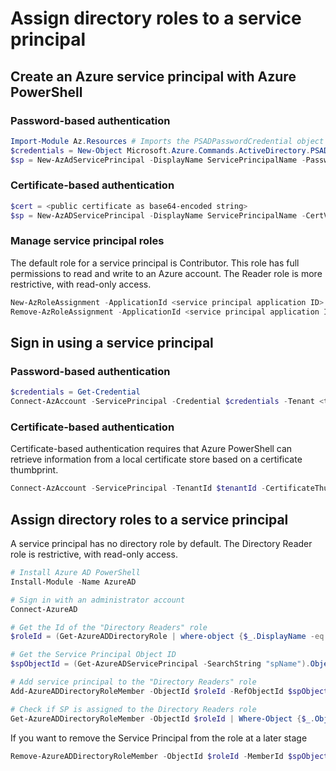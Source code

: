 # Assign directory roles to a service principal

## Create an Azure service principal with Azure PowerShell

### Password-based authentication
```powershell
Import-Module Az.Resources # Imports the PSADPasswordCredential object
$credentials = New-Object Microsoft.Azure.Commands.ActiveDirectory.PSADPasswordCredential -Property @{ StartDate=Get-Date; EndDate=Get-Date -Year 2024; Password=<Choose a strong password>}
$sp = New-AzAdServicePrincipal -DisplayName ServicePrincipalName -PasswordCredential $credentials
```

### Certificate-based authentication

```powershell
$cert = <public certificate as base64-encoded string>
$sp = New-AzADServicePrincipal -DisplayName ServicePrincipalName -CertValue $cert
```

### Manage service principal roles

The default role for a service principal is Contributor. This role has full permissions to read and write to an Azure account. The Reader role is more restrictive, with read-only access.

```powershell
New-AzRoleAssignment -ApplicationId <service principal application ID> -RoleDefinitionName "Reader"
Remove-AzRoleAssignment -ApplicationId <service principal application ID> -RoleDefinitionName "Contributor"
```

## Sign in using a service principal

### Password-based authentication

```powershell
$credentials = Get-Credential
Connect-AzAccount -ServicePrincipal -Credential $credentials -Tenant <tenant ID>
```

### Certificate-based authentication

Certificate-based authentication requires that Azure PowerShell can retrieve information from a local certificate store based on a certificate thumbprint.

```powershell
Connect-AzAccount -ServicePrincipal -TenantId $tenantId -CertificateThumbprint <thumbprint>
```

## Assign directory roles to a service principal

A service principal has no directory role by default. The Directory Reader role is restrictive, with read-only access. 

```powershell
# Install Azure AD PowerShell
Install-Module -Name AzureAD

# Sign in with an administrator account
Connect-AzureAD

# Get the Id of the "Directory Readers" role
$roleId = (Get-AzureADDirectoryRole | where-object {$_.DisplayName -eq "Directory Readers"}).Objectid

# Get the Service Principal Object ID
$spObjectId = (Get-AzureADServicePrincipal -SearchString "spName").ObjectId

# Add service principal to the "Directory Readers" role
Add-AzureADDirectoryRoleMember -ObjectId $roleId -RefObjectId $spObjectId

# Check if SP is assigned to the Directory Readers role
Get-AzureADDirectoryRoleMember -ObjectId $roleId | Where-Object {$_.ObjectId -eq $spObjectId}
```

If you want to remove the Service Principal from the role at a later stage

```powershell
Remove-AzureADDirectoryRoleMember -ObjectId $roleId -MemberId $spObjectId
```
